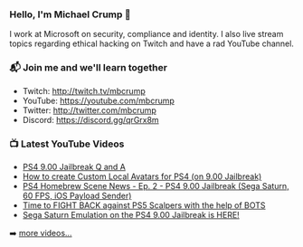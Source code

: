 ### Hello, I'm Michael Crump 👋

I work at Microsoft on security, compliance and identity. I also live stream topics regarding ethical hacking on Twitch and have a rad YouTube channel. 

### 📬 Join me and we'll learn together

- Twitch: http://twitch.tv/mbcrump
- YouTube: https://youtube.com/mbcrump
- Twitter: http://twitter.com/mbcrump
- Discord: https://discord.gg/qrGrx8m

### 📺 Latest YouTube Videos

<!-- YOUTUBE:START -->
- [PS4 9.00 Jailbreak Q and A](https://www.youtube.com/watch?v=6kRbi2OOQEw)
- [How to create Custom Local Avatars for PS4 &lpar;on 9.00 Jailbreak&rpar;](https://www.youtube.com/watch?v=DN6Nz2eLjaE)
- [PS4 Homebrew Scene News - Ep. 2 - PS4 9.00 Jailbreak &lpar;Sega Saturn, 60 FPS, iOS Payload Sender&rpar;](https://www.youtube.com/watch?v=vFIWTeHVYxM)
- [Time to FIGHT BACK against PS5 Scalpers with the help of BOTS](https://www.youtube.com/watch?v=Aa-s6I7uxcI)
- [Sega Saturn Emulation on the PS4 9.00 Jailbreak is HERE!](https://www.youtube.com/watch?v=62z0oglZo9Y)
<!-- YOUTUBE:END -->

➡️ [more videos...](https://youtube.com/mbcrump)


